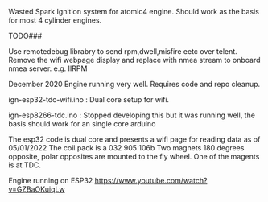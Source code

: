 Wasted Spark Ignition system for atomic4 engine. Should work as the basis for most 4 cylinder engines.

TODO###

Use remotedebug librabry to send rpm,dwell,misfire eetc over telent.
Remove the wifi webpage display and replace with nmea stream to onboard nmea server. e.g. IIRPM

December 2020 Engine running very well. 
Requires code and repo cleanup. 

ign-esp32-tdc-wifi.ino : Dual core setup for wifi. 

ign-esp8266-tdc.ino : Stopped developing this but it was running well, the basis should work for an single core arduino

The esp32 code is dual core and presents a wifi page for reading data as of 05/01/2022
The coil pack is a 032 905 106b 
Two magnets 180 degrees opposite, polar opposites are mounted to the fly wheel. One of the magents is at TDC.

Engine running on ESP32
https://www.youtube.com/watch?v=GZBaOKuiqLw



